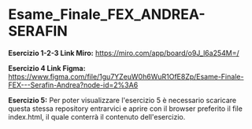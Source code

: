 # Esame_Finale_FEX_ANDREA-SERAFIN

**Esercizio 1-2-3 Link Miro:** 
https://miro.com/app/board/o9J_l6a254M=/

**Esercizio 4 Link Figma:** https://www.figma.com/file/1gu7YZeuW0h6WuR1OfE8Zp/Esame-Finale-FEX---Serafin-Andrea?node-id=2%3A6


**Esercizio 5:**
Per poter visualizzare l'esercizio 5 è necessario scaricare questa stessa repository entrarvici e aprire con il browser preferito il file index.html, il quale conterrà il contenuto dell'esercizio.
